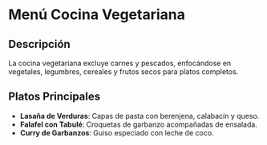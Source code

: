 # Menú Cocina Vegetariana

## Descripción

La cocina vegetariana excluye carnes y pescados, enfocándose en vegetales, legumbres, cereales y frutos secos para platos completos.

## Platos Principales

- **Lasaña de Verduras**: Capas de pasta con berenjena, calabacín y queso.
- **Falafel con Tabulé**: Croquetas de garbanzo acompañadas de ensalada.
- **Curry de Garbanzos**: Guiso especiado con leche de coco.